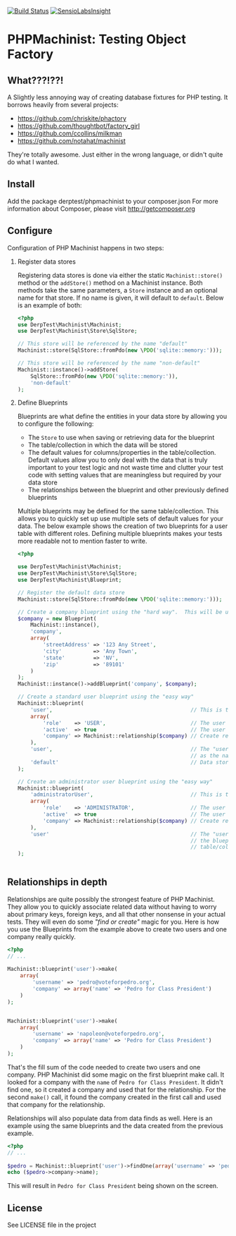 [![Build Status](https://travis-ci.org/derptest/phpmachinist.png?branch=master)](https://travis-ci.org/derptest/phpmachinist)
[![SensioLabsInsight](https://insight.sensiolabs.com/projects/688f98fb-99f9-4c37-b2d2-f817f846f992/mini.png)](https://insight.sensiolabs.com/projects/688f98fb-99f9-4c37-b2d2-f817f846f992)
# PHPMachinist: Testing Object Factory

## What???!??!
A Slightly less annoying way of creating database fixtures for PHP testing. It borrows heavily from
several projects:

* https://github.com/chriskite/phactory
* https://github.com/thoughtbot/factory_girl
* https://github.com/ccollins/milkman
* https://github.com/notahat/machinist

They're totally awesome. Just either in the wrong language, or didn't quite do what I wanted.

## Install
Add the package derptest/phpmachinist to your composer.json
For more information about Composer, please visit http://getcomposer.org

## Configure
Configuration of PHP Machinist happens in two steps:

1. Register data stores

    Registering data stores is done via either the static `Machinist::store()` method or the
`addStore()` method on a Machinist instance.  Both methods take the same parameters, a `Store`
instance and an optional name for that store.  If no name is given, it will default to `default`.
Below is an example of both:

    ```php
    <?php
    use DerpTest\Machinist\Machinist;
    use DerpTest\Machinist\Store\SqlStore;
    
    // This store will be referenced by the name "default"
    Machinist::store(SqlStore::fromPdo(new \PDO('sqlite::memory:')));
    
    // This store will be referenced by the name "non-default"
    Machinist::instance()->addStore(
        SqlStore::fromPdo(new \PDO('sqlite::memory:')),
        'non-default'
    );
    ```

2. Define Blueprints

    Blueprints are what define the entities in your data store by allowing you to configure the following:
    * The `Store` to use when saving or retrieving data for the blueprint
    * The table/collection in which the data will be stored
    * The default values for columns/properties in the table/collection.  Default values allow you to only
deal with the data that is truly important to your test logic and not waste time and clutter your test code
with setting values that are meaningless but required by your data store
    * The relationships between the blueprint and other previously defined blueprints
    
    Multiple blueprints may be defined for the same table/collection.  This allows you to quickly set up
use multiple sets of default values for your data.  The below example shows the creation of two blueprints
for a user table with different roles.  Defining multiple blueprints makes your tests more readable not to
mention faster to write.

    ```php
    <?php
    
    use DerpTest\Machinist\Machinist;
    use DerpTest\Machinist\Store\SqlStore;
    use DerpTest\Machinist\Blueprint;
    
    // Register the default data store
    Machinist::store(SqlStore::fromPdo(new \PDO('sqlite::memory:')));
    
    // Create a company blueprint using the "hard way".  This will be used in a relationship
    $company = new Blueprint(
        Machinist::instance(),
        'company',
        array(
            'streetAddress' => '123 Any Street',
            'city'          => 'Any Town',
            'state'         => 'NV',
            'zip'           => '89101'
        )
    );
    Machinist::instance()->addBlueprint('company', $company);
    
    // Create a standard user blueprint using the "easy way"
    Machinist::blueprint(
        'user',                                            // This is the blueprint name
        array(
            'role'    => 'USER',                           // The user will default to the STANDARD_USER role
            'active'  => true                              // The user will default to active
            'company' => Machinist::relationship($company) // Create relationship
        ),
        'user',                                            // The "user" table/collection to used.  Not required
                                                           // as the name is the same as the table/collection
        'default'                                          // Data store.  Not required if "default"
    );
    
    // Create an administrator user blueprint using the "easy way"
    Machinist::blueprint(
        'administratorUser',                               // This is the blueprint name
        array(
            'role'    => 'ADMINISTRATOR',                  // The user will default to the STANDARD_USER role
            'active'  => true                              // The user will default to active
            'company' => Machinist::relationship($company) // Create relationship with company blueprint
        ),
        'user'                                             // The "user" table/collection to used.  Required as
                                                           // the blueprint name is not the same as the
                                                           // table/collection
    );
        
    ```

## Relationships in depth
Relationships are quite possibly the strongest feature of PHP Machinist.  They allow you to quickly associate
related data without having to worry about primary keys, foreign keys, and all that other nonsense in your actual tests.
They will even do some _"find or create"_ magic for you.  Here is how you use the Blueprints from the example above to
create two users and one company really quickly.

```php
<?php
// ...
 
Machinist::blueprint('user')->make(
    array(
        'username' => 'pedro@voteforpedro.org',
        'company' => array('name' => 'Pedro for Class President')
    )
);


Machinist::blueprint('user')->make(
    array(
        'username' => 'napoleon@voteforpedro.org',
        'company' => array('name' => 'Pedro for Class President')
    )
);

```

That's the fill sum of the code needed to create two users and one company.  PHP Machinist did some magic on the first
blueprint make call.  It looked for a company with the `name` of `Pedro for Class President`.  It didn't find one, so
it created a company and used that for the relationship.  For the second `make()` call, it found the company created in
the first call and used that company for the relationship.

Relationships will also populate data from data finds as well.  Here is an example using the same blueprints and the
data created from the previous example.

```php
<?php
// ...
 
$pedro = Machinist::blueprint('user')->findOne(array('username' => 'pedro@voteforpedro.org'));
echo ($pedro->company->name);
```

This will result in `Pedro for Class President` being shown on the screen.

## License
See LICENSE file in the project
